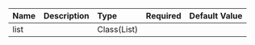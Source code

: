 | Name | Description | Type | Required | Default Value |
| :--- | :----- | :--- | :---: | :---: |
| list |  | Class(List) |  |  |